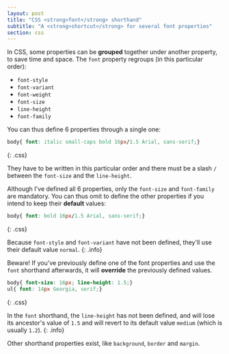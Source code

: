 ```yaml
---
layout: post
title: "CSS <strong>font</strong> shorthand"
subtitle: "A <strong>shortcut</strong> for several font properties"
section: css
---
```


In CSS, some properties can be **grouped** together under another property, to save time and space. The `font` property regroups (in this particular order):

* `font-style`
* `font-variant`
* `font-weight`
* `font-size`
* `line-height`
* `font-family`

You can thus define 6 properties through a single one:

```css
body{ font: italic small-caps bold 16px/1.5 Arial, sans-serif;}
```
{: .css}

They have to be written in this particular order and there must be a slash `/` between the `font-size` and the `line-height`.

Although I've defined all 6 properties, only the `font-size` and `font-family` are mandatory. You can thus omit to define the other properties if you intend to keep their **default** values:

```css
body{ font: bold 16px/1.5 Arial, sans-serif;}
```
{: .css}

Because `font-style` and `font-variant` have not been defined, they'll use their default value `normal`.
{: .info}

Beware! If you've previously define one of the font properties and use the `font` shorthand afterwards, it will **override** the previously defined values.

```css
body{ font-size: 16px; line-height: 1.5;}
ul{ font: 14px Georgia, serif;}
```
{: .css}

In the `font` shorthand, the `line-height` has not been defined, and will lose its ancestor's value of `1.5` and will revert to its default value `medium` (which is usually `1.2`).
{: .info}

Other shorthand properties exist, like `background`, `border` and `margin`.
